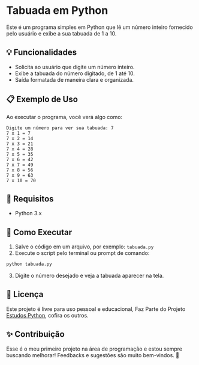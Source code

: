 # Tabuada em Python

Este é um programa simples em Python que lê um número inteiro fornecido pelo usuário e exibe a sua tabuada de 1 a 10.

## 💡 Funcionalidades

- Solicita ao usuário que digite um número inteiro.
- Exibe a tabuada do número digitado, de 1 até 10.
- Saída formatada de maneira clara e organizada.

## 📋 Exemplo de Uso

Ao executar o programa, você verá algo como:

```
Digite um número para ver sua tabuada: 7
7 x 1 = 7
7 x 2 = 14
7 x 3 = 21
7 x 4 = 28
7 x 5 = 35
7 x 6 = 42
7 x 7 = 49
7 x 8 = 56
7 x 9 = 63
7 x 10 = 70
```

## 🧰 Requisitos

- Python 3.x

## 🚀 Como Executar

1. Salve o código em um arquivo, por exemplo: `tabuada.py`
2. Execute o script pelo terminal ou prompt de comando:

```bash
python tabuada.py
```
3. Digite o número desejado e veja a tabuada aparecer na tela.

## 📄 Licença
Este projeto é livre para uso pessoal e educacional, Faz Parte do Projeto [Estudos Python](https://github.com/ei-Gih/Estudos_Python), cofira os outros.

## ✨ Contribuição
Esse é o meu primeiro projeto na área de programação e estou sempre buscando melhorar! Feedbacks e sugestões são muito bem-vindos. 🚀
